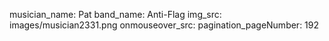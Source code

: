 musician_name: Pat
band_name: Anti-Flag
img_src: images/musician2331.png
onmouseover_src: 
pagination_pageNumber: 192